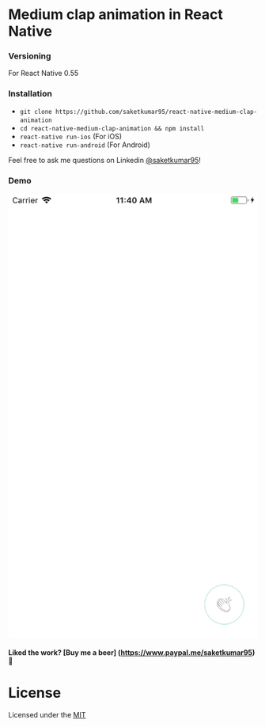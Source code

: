 # Medium clap animation in React Native

### Versioning

For React Native 0.55

### Installation

- `git clone https://github.com/saketkumar95/react-native-medium-clap-animation`
- `cd react-native-medium-clap-animation && npm install`
- `react-native run-ios` (For iOS)
- `react-native run-android` (For Android)


Feel free to ask me questions on Linkedin [@saketkumar95](https://www.linkedin.com/in/saketkumar95/)!

### Demo 

![screenshot](./screenshot.gif)

#### Liked the work? [Buy me a beer] (https://www.paypal.me/saketkumar95) 🍺


# License

Licensed under the [MIT](LICENSE)
